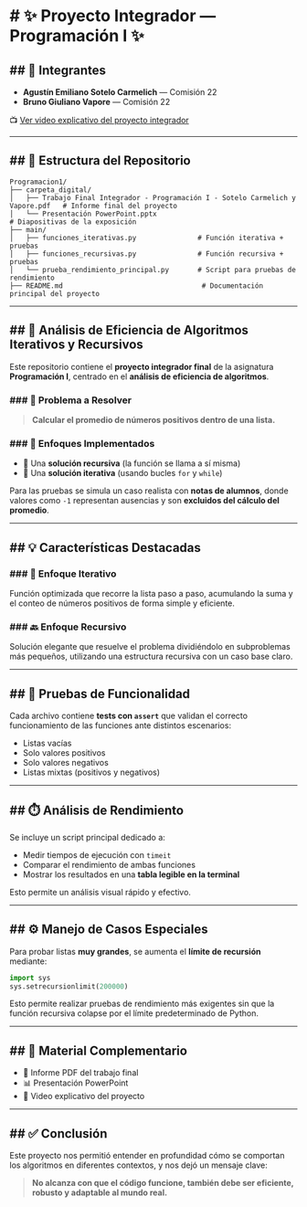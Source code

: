 # # ✨ Proyecto Integrador — Programación I ✨

## ## 👥 Integrantes

* **Agustín Emiliano Sotelo Carmelich** — Comisión 22
* **Bruno Giuliano Vapore** — Comisión 22

📺 [Ver video explicativo del proyecto integrador](https://youtu.be/wNkBKJ2LyiE)

---

## ## 📂 Estructura del Repositorio

```
Programacion1/
├── carpeta_digital/                         
│   ├── Trabajo Final Integrador - Programación I - Sotelo Carmelich y Vapore.pdf   # Informe final del proyecto
│   └── Presentación PowerPoint.pptx                                               # Diapositivas de la exposición
├── main/
│   ├── funciones_iterativas.py               # Función iterativa + pruebas
│   ├── funciones_recursivas.py               # Función recursiva + pruebas
│   └── prueba_rendimiento_principal.py       # Script para pruebas de rendimiento
├── README.md                                  # Documentación principal del proyecto
```

---

## ## 🚀 Análisis de Eficiencia de Algoritmos Iterativos y Recursivos

Este repositorio contiene el **proyecto integrador final** de la asignatura **Programación I**, centrado en el **análisis de eficiencia de algoritmos**.

### ### 🔹 Problema a Resolver

> **Calcular el promedio de números positivos dentro de una lista.**

### ### 🔹 Enfoques Implementados

* 🔀 Una **solución recursiva** (la función se llama a sí misma)
* 🔁 Una **solución iterativa** (usando bucles `for` y `while`)

Para las pruebas se simula un caso realista con **notas de alumnos**, donde valores como `-1` representan ausencias y son **excluidos del cálculo del promedio**.

---

## ## 💡 Características Destacadas

### ### 🔘 Enfoque Iterativo

Función optimizada que recorre la lista paso a paso, acumulando la suma y el conteo de números positivos de forma simple y eficiente.

### ### 🔙 Enfoque Recursivo

Solución elegante que resuelve el problema dividiéndolo en subproblemas más pequeños, utilizando una estructura recursiva con un caso base claro.

---

## ## 🧪 Pruebas de Funcionalidad

Cada archivo contiene **tests con `assert`** que validan el correcto funcionamiento de las funciones ante distintos escenarios:

* Listas vacías
* Solo valores positivos
* Solo valores negativos
* Listas mixtas (positivos y negativos)

---

## ## ⏱️ Análisis de Rendimiento

Se incluye un script principal dedicado a:

* Medir tiempos de ejecución con `timeit`
* Comparar el rendimiento de ambas funciones
* Mostrar los resultados en una **tabla legible en la terminal**

Esto permite un análisis visual rápido y efectivo.

---

## ## ⚙️ Manejo de Casos Especiales

Para probar listas **muy grandes**, se aumenta el **límite de recursión** mediante:

```python
import sys
sys.setrecursionlimit(200000)
```

Esto permite realizar pruebas de rendimiento más exigentes sin que la función recursiva colapse por el límite predeterminado de Python.

---

## ## 📌 Material Complementario

* 📄 Informe PDF del trabajo final
* 📊 Presentación PowerPoint
* 🎥 Video explicativo del proyecto

---

## ## ✅ Conclusión

Este proyecto nos permitió entender en profundidad cómo se comportan los algoritmos en diferentes contextos, y nos dejó un mensaje clave:

> **No alcanza con que el código funcione, también debe ser eficiente, robusto y adaptable al mundo real.**

